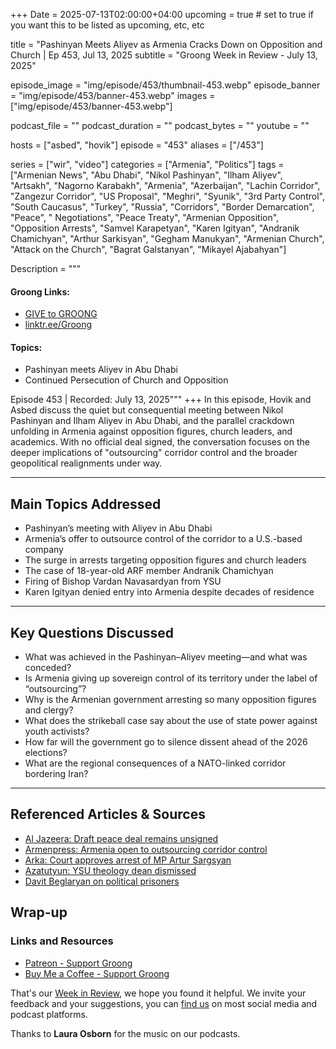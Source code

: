 +++
Date = 2025-07-13T02:00:00+04:00
upcoming = true # set to true if you want this to be listed as upcoming, etc, etc

title = "Pashinyan Meets Aliyev as Armenia Cracks Down on Opposition and Church | Ep 453, Jul 13, 2025
subtitle = "Groong Week in Review - July 13, 2025"

episode_image = "img/episode/453/thumbnail-453.webp"
episode_banner = "img/episode/453/banner-453.webp"
images = ["img/episode/453/banner-453.webp"]

podcast_file     = ""
podcast_duration = ""
podcast_bytes    = ""
youtube = ""

hosts = ["asbed", "hovik"]
episode = "453"
aliases = ["/453"]

series = ["wir", "video"]
categories = ["Armenia", "Politics"]
tags = ["Armenian News", "Abu Dhabi", "Nikol Pashinyan", "Ilham Aliyev", "Artsakh", "Nagorno Karabakh", "Armenia", "Azerbaijan", "Lachin Corridor", "Zangezur Corridor", "US Proposal", "Meghri", "Syunik", "3rd Party Control", "South Caucasus", "Turkey", "Russia", "Corridors", "Border Demarcation", "Peace", " Negotiations", "Peace Treaty", "Armenian Opposition", "Opposition Arrests", "Samvel Karapetyan", "Karen Igityan", "Andranik Chamichyan", "Arthur Sarkisyan", "Gegham Manukyan", "Armenian Church", "Attack on the Church", "Bagrat Galstanyan", "Mikayel Ajabahyan"]

Description = """

#### Groong Links:
* [GIVE to GROONG](https://podcasts.groong.org/donate)
* [linktr.ee/Groong](https://linktr.ee/groong)

#### Topics:
* Pashinyan meets Aliyev in Abu Dhabi
* Continued Persecution of Church and Opposition

Episode 453 | Recorded: July 13, 2025"""
+++
In this episode, Hovik and Asbed discuss the quiet but consequential meeting between Nikol Pashinyan and Ilham Aliyev in Abu Dhabi, and the parallel crackdown unfolding in Armenia against opposition figures, church leaders, and academics. With no official deal signed, the conversation focuses on the deeper implications of "outsourcing" corridor control and the broader geopolitical realignments under way.

---

## **Main Topics Addressed**
- Pashinyan’s meeting with Aliyev in Abu Dhabi  
- Armenia’s offer to outsource control of the corridor to a U.S.-based company  
- The surge in arrests targeting opposition figures and church leaders  
- The case of 18-year-old ARF member Andranik Chamichyan  
- Firing of Bishop Vardan Navasardyan from YSU  
- Karen Igityan denied entry into Armenia despite decades of residence  

---

## **Key Questions Discussed**
- What was achieved in the Pashinyan–Aliyev meeting—and what was conceded?  
- Is Armenia giving up sovereign control of its territory under the label of “outsourcing”?  
- Why is the Armenian government arresting so many opposition figures and clergy?  
- What does the strikeball case say about the use of state power against youth activists?  
- How far will the government go to silence dissent ahead of the 2026 elections?  
- What are the regional consequences of a NATO-linked corridor bordering Iran?

---

## **Referenced Articles & Sources**
- [Al Jazeera: Draft peace deal remains unsigned](https://www.aljazeera.com/news/2025/7/10/draft-deal-to-end-bitter-conflict-agreed-4-months-ago-but-timeline-for-sealing-complex-deal-remains-uncertain)  
- [Armenpress: Armenia open to outsourcing corridor control](https://armenpress.am/en/article/1224526)  
- [Arka: Court approves arrest of MP Artur Sargsyan](https://arka.am/en/news/politics/court-granted-the-motion-to-arrest-opposition-mp-artur-sargsyan/)  
- [Azatutyun: YSU theology dean dismissed](https://www.azatutyun.am/a/eph-astvatsabanoutyan-fakoulteti-episkopos-dekann-azatvel-e-ashkhatankits/33471866.html)  
- [Davit Beglaryan on political prisoners](https://x.com/beglaryan_davit/status/1943798167364849829)


## Wrap-up

### **Links and Resources**

* [Patreon - Support Groong](https://www.patreon.com/ann_groong)
* [Buy Me a Coffee - Support Groong](https://www.buymeacoffee.com/groong)

That's our [Week in Review](https://podcasts.groong.org/), we hope you found it helpful. We invite your feedback and your suggestions, you can [find us](https://linktr.ee/groong) on most social media and podcast platforms.

Thanks to __Laura Osborn__ for the music on our podcasts.

